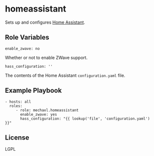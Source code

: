 homeassistant
=============

Sets up and configures [Home Assistant](https://home-assistant.io/).

Role Variables
--------------

    enable_zwave: no

Whether or not to enable ZWave support.

    hass_configuration: ''

The contents of the Home Assistant `configuration.yaml` file.

Example Playbook
----------------

    - hosts: all
      roles:
         - role: mechaxl.homeassistant
           enable_zwave: yes
           hass_configuration: "{{ lookup('file', 'configuration.yaml') }}"

License
-------

LGPL

